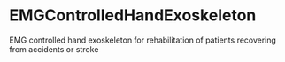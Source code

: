 # EMGControlledHandExoskeleton
EMG controlled hand exoskeleton for rehabilitation of patients recovering from accidents or stroke
